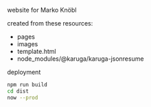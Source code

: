 website for Marko Knöbl

created from these resources:

- pages
- images
- template.html
- node_modules/@karuga/karuga-jsonresume

deployment

```bash
npm run build
cd dist
now --prod
```
